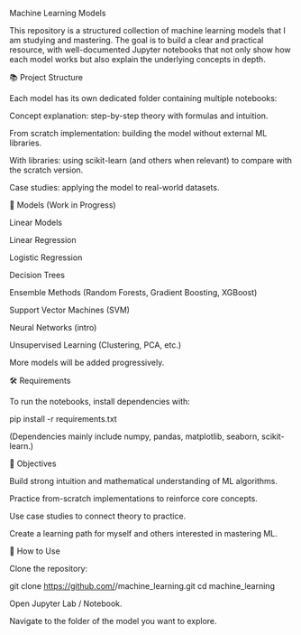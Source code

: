 Machine Learning Models

This repository is a structured collection of machine learning models that I am studying and mastering.
The goal is to build a clear and practical resource, with well-documented Jupyter notebooks that not only show how each model works but also explain the underlying concepts in depth.

📚 Project Structure

Each model has its own dedicated folder containing multiple notebooks:

Concept explanation: step-by-step theory with formulas and intuition.

From scratch implementation: building the model without external ML libraries.

With libraries: using scikit-learn (and others when relevant) to compare with the scratch version.

Case studies: applying the model to real-world datasets.

🚀 Models (Work in Progress)

 Linear Models

Linear Regression

Logistic Regression

 Decision Trees

 Ensemble Methods (Random Forests, Gradient Boosting, XGBoost)

 Support Vector Machines (SVM)

 Neural Networks (intro)

 Unsupervised Learning (Clustering, PCA, etc.)

More models will be added progressively.

🛠️ Requirements

To run the notebooks, install dependencies with:

pip install -r requirements.txt


(Dependencies mainly include numpy, pandas, matplotlib, seaborn, scikit-learn.)

🎯 Objectives

Build strong intuition and mathematical understanding of ML algorithms.

Practice from-scratch implementations to reinforce core concepts.

Use case studies to connect theory to practice.

Create a learning path for myself and others interested in mastering ML.

📖 How to Use

Clone the repository:

git clone https://github.com/<your-username>/machine_learning.git
cd machine_learning


Open Jupyter Lab / Notebook.

Navigate to the folder of the model you want to explore.
